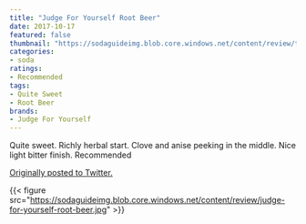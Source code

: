 ```yaml
---
title: "Judge For Yourself Root Beer"
date: 2017-10-17
featured: false
thumbnail: "https://sodaguideimg.blob.core.windows.net/content/review/thumbs/judge-for-yourself-root-beer.jpg"
categories:
- soda
ratings:
- Recommended
tags:
- Quite Sweet
- Root Beer
brands:
- Judge For Yourself
---
```


Quite sweet. Richly herbal start. Clove and anise peeking in the middle. Nice light bitter finish. Recommended

[Originally posted to Twitter.](https://twitter.com/Cavorter/status/920357513559789573)

{{< figure src="https://sodaguideimg.blob.core.windows.net/content/review/judge-for-yourself-root-beer.jpg" >}}
